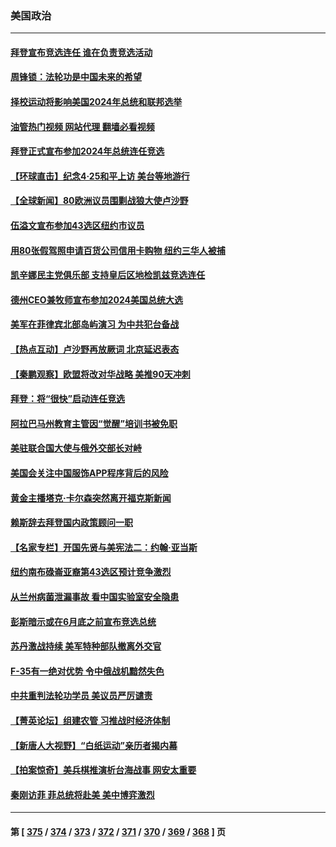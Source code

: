 ### 美国政治
---
#### [拜登宣布竞选连任 谁在负责竞选活动](../../pages/ncid1078159/n13981526.md?04260445) 
#### [周锋锁：法轮功是中国未来的希望](../../pages/ncid1078159/n13981535.md?04260445) 
#### [择校运动将影响美国2024年总统和联邦选举](../../pages/ncid1078159/n13981537.md?04260445) 
#### [油管热门视频 网站代理 翻墙必看视频](http://138.2.39.72:81/youtube.html?epic-marker?04260445)
#### [拜登正式宣布参加2024年总统连任竞选](../../pages/ncid1078159/n13981339.md?04260445) 
#### [【环球直击】纪念4·25和平上访 美台等地游行](../../pages/ncid1078159/n13980859.md?04260445) 
#### [【全球新闻】80欧洲议员围剿战狼大使卢沙野](../../pages/ncid1078159/n13981248.md?04260445) 
#### [伍溢文宣布参加43选区纽约市议员](../../pages/ncid1078159/n13981061.md?04260445) 
#### [用80张假驾照申请百货公司信用卡购物 纽约三华人被捕](../../pages/ncid1078159/n13981091.md?04260445) 
#### [凯辛娜民主党俱乐部 支持皇后区地检凯兹竞选连任](../../pages/ncid1078159/n13981039.md?04260445) 
#### [德州CEO兼牧师宣布参加2024美国总统大选](../../pages/ncid1078159/n13980945.md?04260445) 
#### [美军在菲律宾北部岛屿演习 为中共犯台备战](../../pages/ncid1078159/n13980840.md?04260445) 
#### [【热点互动】卢沙野再放厥词 北京延迟表态](../../pages/ncid1078159/n13980923.md?04260445) 
#### [【秦鹏观察】欧盟将改对华战略 美推90天冲刺](../../pages/ncid1078159/n13980904.md?04260445) 
#### [拜登：将“很快”启动连任竞选](../../pages/ncid1078159/n13980843.md?04260445) 
#### [阿拉巴马州教育主管因“觉醒”培训书被免职](../../pages/ncid1078159/n13979224.md?04260445) 
#### [美驻联合国大使与俄外交部长对峙](../../pages/ncid1078159/n13980892.md?04260445) 
#### [美国会关注中国服饰APP程序背后的风险](../../pages/ncid1078159/n13980854.md?04260445) 
#### [黄金主播塔克‧卡尔森突然离开福克斯新闻](../../pages/ncid1078159/n13980701.md?04260445) 
#### [赖斯辞去拜登国内政策顾问一职](../../pages/ncid1078159/n13980658.md?04260445) 
#### [【名家专栏】开国先贤与美宪法二：约翰‧亚当斯](../../pages/ncid1078159/n13979093.md?04260445) 
#### [纽约南布碌崙亚裔第43选区预计竞争激烈](../../pages/ncid1078159/n13980240.md?04260445) 
#### [从兰州病菌泄漏事故 看中国实验室安全隐患](../../pages/ncid1078159/n13979169.md?04260445) 
#### [彭斯暗示或在6月底之前宣布竞选总统](../../pages/ncid1078159/n13979744.md?04260445) 
#### [苏丹激战持续 美军特种部队撤离外交官](../../pages/ncid1078159/n13979680.md?04260445) 
#### [F-35有一绝对优势 令中俄战机黯然失色](../../pages/ncid1078159/n13956463.md?04260445) 
#### [中共重判法轮功学员 美议员严厉谴责](../../pages/ncid1078159/n13979301.md?04260445) 
#### [【菁英论坛】组建农管 习推战时经济体制](../../pages/ncid1078159/n13979271.md?04260445) 
#### [【新唐人大视野】“白纸运动”亲历者揭内幕](../../pages/ncid1078159/n13979250.md?04260445) 
#### [【拍案惊奇】美兵棋推演析台海战事 网安太重要](../../pages/ncid1078159/n13979170.md?04260445) 
#### [秦刚访菲 菲总统将赴美 美中博弈激烈](../../pages/ncid1078159/n13979237.md?04260445) 

---
#### 第 [ [375](./375.md?04260445) / [374](./374.md?04260445) / [373](./373.md?04260445) / [372](./372.md?04260445) / [371](./371.md?04260445) / [370](./370.md?04260445) / [369](./369.md?04260445) / [368](./368.md?04260445) ] 页
